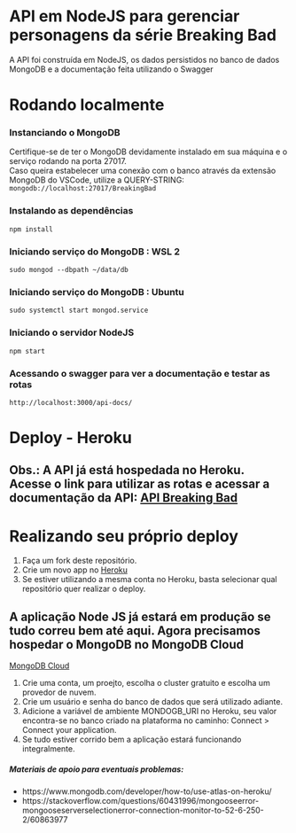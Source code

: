 # API em NodeJS para gerenciar personagens da série Breaking Bad
A API foi construída em NodeJS, os dados persistidos no banco de dados MongoDB e a documentação feita utilizando o Swagger
# Rodando localmente
### Instanciando o MongoDB
Certifique-se de ter o MongoDB devidamente instalado em sua máquina e o serviço rodando na porta 27017.</br>
Caso queira estabelecer uma conexão com o banco através da extensão MongoDB do VSCode, utilize a QUERY-STRING: `mongodb://localhost:27017/BreakingBad`
### Instalando as dependências
    npm install
### Iniciando serviço do MongoDB : WSL 2
    sudo mongod --dbpath ~/data/db
### Iniciando serviço do MongoDB : Ubuntu
    sudo systemctl start mongod.service
### Iniciando o servidor NodeJS
    npm start
### Acessando o swagger para ver a documentação e testar as rotas
    http://localhost:3000/api-docs/
# Deploy - Heroku
<h2>Obs.: A API já está hospedada no Heroku. Acesse o link para utilizar as rotas e acessar a documentação da API: <a href="https://backend-breaking-bad.herokuapp.com/api-docs">API Breaking Bad</a></h2>
<h1>Realizando seu próprio deploy</h1>
<ol>
    <li>Faça um fork deste repositório.</li>
    <li>Crie um novo app no <a href="https://dashboard.heroku.com/apps">Heroku</a></li>
    <li>Se estiver utilizando a mesma conta no Heroku, basta selecionar qual repositório quer realizar o deploy.</li>
</ol>
<h2>A aplicação Node JS já estará em produção se tudo correu bem até aqui. Agora precisamos hospedar o MongoDB no MongoDB Cloud</h2>
<a href="https://cloud.mongodb.com/">MongoDB Cloud</a>
<ol>
    <li>Crie uma conta, um proejto, escolha o cluster gratuito e escolha um provedor de nuvem.</li>
    <li>Crie um usuário e senha do banco de dados que será utilizado adiante.</li>
    <li>Adicione a variável de ambiente MONDOGB_URI no Heroku, seu valor encontra-se no banco criado na plataforma no caminho: Connect > Connect your application.</li>
    <li>Se tudo estiver corrido bem a aplicação estará funcionando integralmente.</li>
</ol>
<h5>Materiais de apoio para eventuais problemas:</h5>
<ul>
    <li>https://www.mongodb.com/developer/how-to/use-atlas-on-heroku/</li>
    <li>https://stackoverflow.com/questions/60431996/mongooseerror-mongooseserverselectionerror-connection-monitor-to-52-6-250-2/60863977</li>
</ul>
